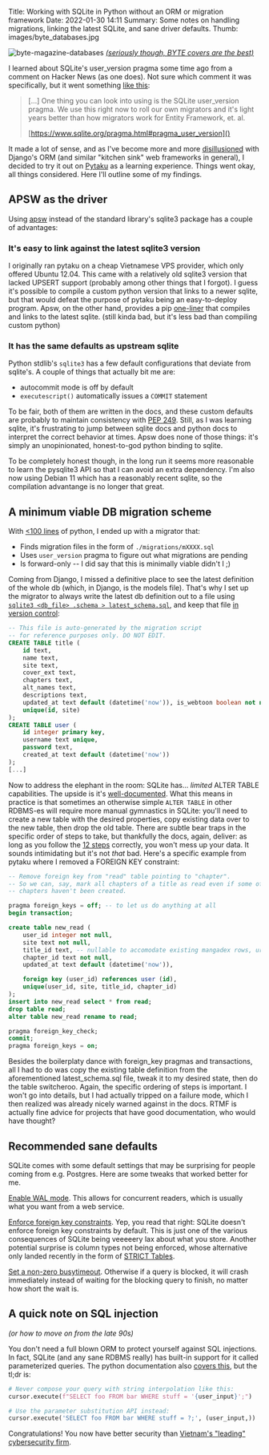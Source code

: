 Title: Working with SQLite in Python without an ORM or migration framework
Date: 2022-01-30 14:11
Summary: Some notes on handling migrations, linking the latest SQLite,
         and sane driver defaults.
Thumb: images/byte_databases.jpg

![byte-magazine-databases](/images/byte_databases.jpg "")
_[(seriously though, BYTE covers are the best)][18]_


I learned about SQLite's user_version pragma some time ago from a comment on
Hacker News (as one does). Not sure which comment it was specifically, but it
went something [like this][1]:

> [...] One thing you can look into using is the SQLite user_version pragma.
> We use this right now to roll our own migrators and it's light years
> better than how migrators work for Entity Framework, et. al.
>
> [https://www.sqlite.org/pragma.html#pragma_user_version]()

It made a lot of sense, and as I've become more and more [disillusioned][3]
with Django's ORM (and similar "kitchen sink" web frameworks in general), I
decided to try it out on [Pytaku][2] as a learning experience. Things went
okay, all things considered. Here I'll outline some of my findings.

## APSW as the driver

Using [apsw][5] instead of the standard library's sqlite3 package has a couple
of advantages:

### It's easy to link against the latest sqlite3 version

I originally ran pytaku on a cheap Vietnamese VPS provider, which only offered
Ubuntu 12.04. This came with a relatively old sqlite3 version that lacked
UPSERT support (probably among other things that I forgot). I guess it's
possible to compile a custom python version that links to a newer sqlite, but
that would defeat the purpose of pytaku being an easy-to-deploy program. Apsw,
on the other hand, provides a pip [one-liner][4] that compiles and links to the
latest sqlite. (still kinda bad, but it's less bad than compiling custom
python)

### It has the same defaults as upstream sqlite

Python stdlib's `sqlite3` has a few default configurations that deviate from
sqlite's. A couple of things that actually bit me are:

- autocommit mode is off by default
- `executescript()` automatically issues a `COMMIT` statement

To be fair, both of them are written in the docs, and these custom defaults are
probably to maintain consistency with [PEP 249][6]. Still, as I was learning
sqlite, it's frustrating to jump between sqlite docs and python docs to
interpret the correct behavior at times. Apsw does none of those things: it's
simply an unopinionated, honest-to-god python binding to sqlite.

To be completely honest though, in the long run it seems more reasonable to
learn the pysqlite3 API so that I can avoid an extra dependency. I'm also now
using Debian 11 which has a reasonably recent sqlite, so the compilation
advantange is no longer that great.

## A minimum viable DB migration scheme

With [<100 lines][7] of python, I ended up with a migrator that:

- Finds migration files in the form of `./migrations/mXXXX.sql`
- Uses `user_version` pragma to figure out what migrations are pending
- Is forward-only -- I did say that this is minimally viable didn't I ;)

Coming from Django, I missed a definitive place to see the latest definition of
the whole db (which, in Django, is the models file). That's why I set up the
migrator to always write the latest db definition out to a file using
[`sqlite3 <db_file> .schema > latest_schema.sql`][8], and keep that file [in
version control][9]:

```sql
-- This file is auto-generated by the migration script
-- for reference purposes only. DO NOT EDIT.
CREATE TABLE title (
    id text,
    name text,
    site text,
    cover_ext text,
    chapters text,
    alt_names text,
    descriptions text,
    updated_at text default (datetime('now')), is_webtoon boolean not null default false, descriptions_format text not null default 'text',
    unique(id, site)
);
CREATE TABLE user (
    id integer primary key,
    username text unique,
    password text,
    created_at text default (datetime('now'))
);
[...]
```

Now to address the elephant in the room: SQLite has... _limited_ ALTER TABLE
capabilities. The upside is it's [well-documented][10]. What this means in
practice is that sometimes an otherwise simple `ALTER TABLE` in other RDBMS-es
will require more manual gymnastics in SQLite: you'll need to create a new
table with the desired properties, copy existing data over to the new table,
then drop the old table. There are subtle bear traps in the specific order of
steps to take, but thankfully the docs, again, deliver: as long as you
follow the [12 steps][15] correctly, you won't mess up your data. It sounds
intimidating but it's not _that_ bad. Here's a specific example from pytaku
where I removed a FOREIGN KEY constraint:

```sql
-- Remove foreign key from "read" table pointing to "chapter".
-- So we can, say, mark all chapters of a title as read even if some of those
-- chapters haven't been created.

pragma foreign_keys = off; -- to let us do anything at all
begin transaction;

create table new_read (
    user_id integer not null,
    site text not null,
    title_id text, -- nullable to accomodate existing mangadex rows, urgh.
    chapter_id text not null,
    updated_at text default (datetime('now')),

    foreign key (user_id) references user (id),
    unique(user_id, site, title_id, chapter_id)
);
insert into new_read select * from read;
drop table read;
alter table new_read rename to read;

pragma foreign_key_check;
commit;
pragma foreign_keys = on;
```

Besides the boilerplaty dance with foreign_key pragmas and transactions, all I
had to do was copy the existing table definition from the aforementioned
latest_schema.sql file, tweak it to my desired state, then do the table
switcheroo. Again, the specific ordering of steps is important. I won't go into
details, but I had actually tripped on a failure mode, which I then realized
was already nicely warned against in the docs. RTMF is actually fine advice for
projects that have good documentation, who would have thought?

## Recommended sane defaults

SQLite comes with some default settings that may be surprising for people
coming from e.g. Postgres. Here are some tweaks that worked better for me.

[Enable WAL mode][11]. This allows for concurrent readers, which is usually
what you want from a web service.

[Enforce foreign key constraints][12]. Yep, you read that right: SQLite
doesn't enforce foreign key constraints by default. This is just one of the
various consequences of SQLite being veeeeery lax about what you store. Another
potential surprise is column types not being enforced, whose alternative only
landed recently in the form of [STRICT Tables][13].

[Set a non-zero busytimeout][14]. Otherwise if a query is blocked, it will
crash immediately instead of waiting for the blocking query to finish, no
matter how short the wait is.

## A quick note on SQL injection

_(or how to move on from the late 90s)_

You don't need a full blown ORM to protect yourself against SQL injections. In
fact, SQLite (and any sane RDBMS really) has built-in support for it called
parameterized queries. The python documentation also [covers this][17], but the
tl;dr is:

```python
# Never compose your query with string interpolation like this:
cursor.execute(f"SELECT foo FROM bar WHERE stuff = '{user_input}';")

# Use the parameter substitution API instead:
cursor.execute('SELECT foo FROM bar WHERE stuff = ?;', (user_input,))
```

Congratulations! You now have better security than [Vietnam's "leading"
cybersecurity firm][16].

[1]: https://news.ycombinator.com/item?id=23510382
[2]: https://sr.ht/~nhanb/pytaku/
[3]: https://code.djangoproject.com/ticket/21961
[4]: https://rogerbinns.github.io/apsw/download.html#i-really-want-to-use-pip
[5]: https://rogerbinns.github.io/apsw/
[6]: https://www.python.org/dev/peps/pep-0249/
[7]: https://github.com/nhanb/pytaku/blob/65a6c08128ebbc2b7d33a6b043798c69ac7dfebe/src/pytaku/database/migrator.py
[8]: https://github.com/nhanb/pytaku/blob/65a6c08128ebbc2b7d33a6b043798c69ac7dfebe/src/pytaku/database/migrator.py#L44-L51
[9]: https://github.com/nhanb/pytaku/blob/65a6c08128ebbc2b7d33a6b043798c69ac7dfebe/src/pytaku/database/migrations/latest_schema.sql
[10]: https://www.sqlite.org/lang_altertable.html
[11]: https://sqlite.org/wal.html
[12]: https://www.sqlite.org/pragma.html#pragma_foreign_keys
[13]: https://www.sqlite.org/stricttables.html
[14]: https://www.sqlite.org/c3ref/busy_timeout.html
[15]: https://www.sqlite.org/lang_altertable.html#otheralter
[16]: https://vnhacker.blogspot.com/2021/08/bkav-bi-hack-nhu-nao.html
[17]: https://docs.python.org/3/library/sqlite3.html
[18]: https://archive.org/details/byte-magazine
